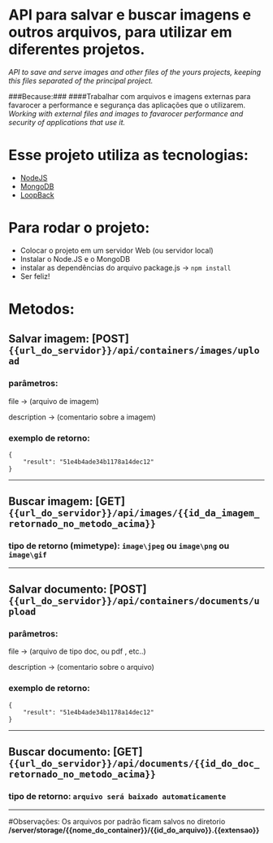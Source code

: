 # API para salvar e buscar imagens e outros arquivos, para utilizar em diferentes projetos.
*API to save and serve images and other files of the yours projects, keeping this files separated of the principal project.*

###Because:###
####Trabalhar com arquivos e imagens externas para favarocer a performance e segurança das aplicações que o utilizarem.
*Working with external files and images to favarocer performance and security of applications that use it.*

# Esse projeto utiliza as tecnologias:
- [NodeJS](http://nodejs.org)
- [MongoDB](http://www.mongodb.org)
- [LoopBack](http://loopback.io)


# Para rodar o projeto:

- Colocar o projeto em um servidor Web (ou servidor local)
- Instalar o Node.JS e o MongoDB
- instalar as dependências do arquivo package.js -> `npm install`
- Ser feliz!

# Metodos:

## Salvar imagem: [POST] `{{url_do_servidor}}/api/containers/images/upload`

### parâmetros:


file -> (arquivo de imagem)

description -> (comentario sobre a imagem)

### exemplo de retorno:
```
{
    "result": "51e4b4ade34b1178a14dec12"
}
```

---

## Buscar imagem: [GET] `{{url_do_servidor}}/api/images/{{id_da_imagem_retornado_no_metodo_acima}}`

### tipo de retorno (mimetype): ```image\jpeg``` ou ```image\png``` ou ```image\gif```

---

## Salvar documento: [POST] `{{url_do_servidor}}/api/containers/documents/upload`

### parâmetros:


file -> (arquivo de tipo doc, ou pdf , etc..)

description -> (comentario sobre o arquivo)

### exemplo de retorno:
```
{
    "result": "51e4b4ade34b1178a14dec12"
}
```

---

## Buscar documento: [GET] `{{url_do_servidor}}/api/documents/{{id_do_doc_retornado_no_metodo_acima}}`

### tipo de retorno: ```arquivo será baixado automaticamente```

---

#Observações:
Os arquivos por padrão ficam salvos no diretorio **/server/storage/{{nome_do_container}}/{{id_do_arquivo}}.{{extensao}}**
